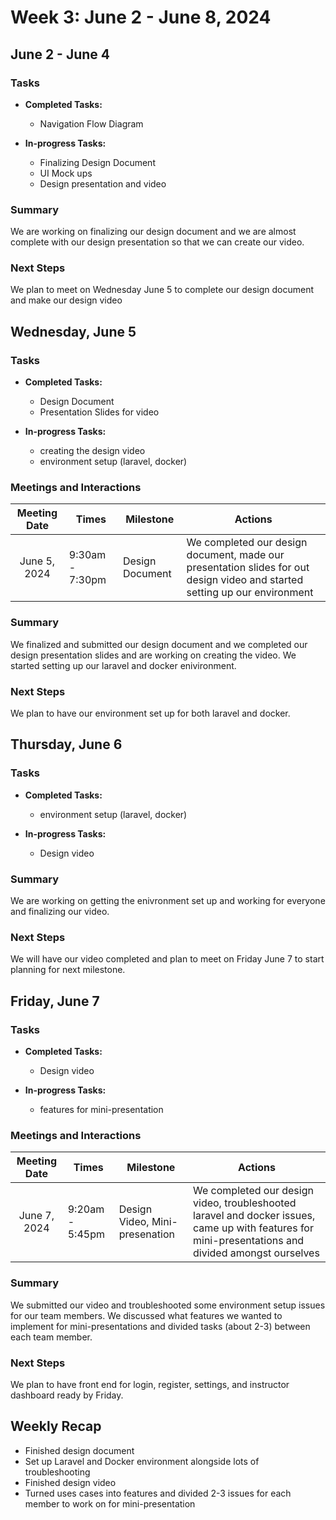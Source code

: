 # Week 3: June 2 - June 8, 2024

## June 2 - June 4

### Tasks
- **Completed Tasks:**
  - Navigation Flow Diagram

- **In-progress Tasks:**
  - Finalizing Design Document
  - UI Mock ups
  - Design presentation and video

### Summary
We are working on finalizing our design document and we are almost complete with our design presentation so that we can create our video.

### Next Steps
We plan to meet on Wednesday June 5 to complete our design document and make our design video

## Wednesday, June 5

### Tasks
- **Completed Tasks:**
  - Design Document
  - Presentation Slides for video

- **In-progress Tasks:**
  - creating the design video
  - environment setup (laravel, docker)

### Meetings and Interactions
|  Meeting Date | Times | Milestone | Actions |
| :-------------: | ------------- |------------- |------------- |
| June 5, 2024 | 9:30am - 7:30pm | Design Document| We completed our design document, made our presentation slides for out design video and started setting up our environment |

### Summary
We finalized and submitted our design document and we completed our design presentation slides and are working on creating the video. We started setting up our laravel and docker enivironment.

### Next Steps
We plan to have our environment set up for both laravel and docker.

## Thursday, June 6

### Tasks
- **Completed Tasks:**
  - environment setup (laravel, docker)

- **In-progress Tasks:**
  - Design video

### Summary
We are working on getting the enivronment set up and working for everyone and finalizing our video.

### Next Steps
We will have our video completed and plan to meet on Friday June 7 to start planning for next milestone.

## Friday, June 7

### Tasks
- **Completed Tasks:**
  - Design video

- **In-progress Tasks:**
  - features for mini-presentation

### Meetings and Interactions
|  Meeting Date | Times | Milestone | Actions |
| :-------------: | ------------- |------------- |------------- |
| June 7, 2024 | 9:20am - 5:45pm | Design Video, Mini-presenation| We completed our design video, troubleshooted laravel and docker issues, came up with features for mini-presentations and divided amongst ourselves |

### Summary
We submitted our video and troubleshooted some environment setup issues for our team members. We discussed what features we wanted to implement for mini-presentations and divided tasks (about 2-3) between each team member.

### Next Steps
We plan to have front end for login, register, settings, and instructor dashboard ready by Friday.

## Weekly Recap
- Finished design document
- Set up Laravel and Docker environment alongside lots of troubleshooting
- Finished design video
- Turned uses cases into features and divided 2-3 issues for each member to work on for mini-presentation
